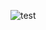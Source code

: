 ![test](https://duckduckgo.com/?q=github&t=braveed&iar=images&iax=images&ia=images&iai=https%3A%2F%2F2sxc.org%2FPortals%2F0%2Fadam%2FContent%2F4IqBjx3pXEC7a7-fVX2GBQ%2FImage%2Fgithub-logo.png%3Fw%3D1080%26scale%3Dboth%26quality%3D50)

